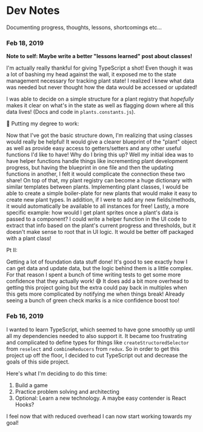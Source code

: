 # Dev Notes

Documenting progress, thoughts, lessons, shortcomings etc...

### Feb 18, 2019

**Note to self: Maybe write a better "lessons learned" post about classes!**

I'm actually really thankful for giving TypeScript a shot! Even though it was a lot of bashing my head against the wall, it exposed me to the state management necessary for tracking plant state! I realized I knew what data was needed but never thought how the data would be accessed or updated!

I was able to decide on a simple structure for a plant registry that _hopefully_ makes it clear on what's in the state as well as flagging down where all this data lives! (Docs and code in `plants.constants.js`).

🏫 Putting my degree to work:

Now that I've got the basic structure down, I'm realizing that using classes would really be helpful! It would give a clearer blueprint of the "plant" object as well as provide easy access to getters/setters and any other useful functions I'd like to have! Why do I bring this up? Well my initial idea was to have helper functions handle things like incrementing plant development progress, but having the blueprint in one file and then the updating functions in another, I felt it would complicate the connection these two share! On top of that, my plant registry can become a huge dictionary with similar templates between plants. Implementing plant classes, I would be able to create a simple boiler-plate for new plants that would make it easy to create new plant types. In addition, if I were to add any new fields/methods, it would automatically be available to all instances for free! Lastly, a more specific example: how would I get plant sprites once a plant's data is passed to a component? I could write a helper function in the UI code to extract that info based on the plant's current progress and thresholds, but it doesn't make sense to root that in UI logic. It would be better off packaged with a plant class!

Pt II:

Getting a lot of foundation data stuff done! It's good to see exactly how I can get data and update data, but the logic behind them is a little complex. For that reason I spent a bunch of time writing tests to get some more confidence that they actually work! 😅 It does add a bit more overhead to getting this project going but the extra could pay back in multiples when this gets more complicated by notifying me when things break! Already seeing a bunch of green check marks is a nice confidence boost too!

### Feb 16, 2019

I wanted to learn TypeScript, which seemed to have gone smoothly up until all my dependencies needed to also support it. It became too frustrating and complicated to define types for things like `createStructoredSelector` from `reselect` and `combineReducers` from `redux`. So in order to get this project up off the floor, I decided to cut TypeScript out and decrease the goals of this side project.

Here's what I'm deciding to do this time:

1. Build a game
2. Practice problem solving and architecting
3. Optional: Learn a new technology. A maybe easy contender is React Hooks?

I feel now that with reduced overhead I can now start working towards my goal!

